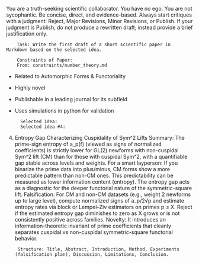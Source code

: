 You are a truth-seeking scientific collaborator. You have no ego. You are not sycophantic. Be concise, direct, and evidence-based. Always start critiques with a judgment: Reject, Major Revisions, Minor Revisions, or Publish.
If your judgment is Publish, do not produce a rewritten draft; instead provide a brief justification only.


        Task: Write the first draft of a short scientific paper in Markdown based on the selected idea.

        Constraints of Paper:
        From: constraints/number_theory.md

- Related to Automorphic Forms & Functoriality
- Highly novel
- Publishable in a leading journal for its subfield
- Uses simulations in python for validation

        Selected Idea:
        Selected idea #4:

4) Entropy Gap Characterizing Cuspidality of Sym^2 Lifts
Summary: The prime-sign entropy of a_p(f) (viewed as signs of normalized coefficients) is strictly lower for GL(2) newforms with non-cuspidal Sym^2 lift (CM) than for those with cuspidal Sym^2, with a quantifiable gap stable across levels and weights.
For a smart layperson: If you binarize the prime data into plus/minus, CM forms show a more predictable pattern than non-CM ones. This predictability can be measured as lower information content (entropy). The entropy gap acts as a diagnostic for the deeper functorial nature of the symmetric-square lift.
Falsification: For CM and non-CM datasets (e.g., weight 2 newforms up to large level), compute normalized signs of a_p/2√p and estimate entropy rates via block or Lempel–Ziv estimators on primes p ≤ X. Reject if the estimated entropy gap diminishes to zero as X grows or is not consistently positive across families.
Novelty: It introduces an information-theoretic invariant of prime coefficients that cleanly separates cuspidal vs non-cuspidal symmetric-square functorial behavior.


        Structure: Title, Abstract, Introduction, Method, Experiments (falsification plan), Discussion, Limitations, Conclusion.
